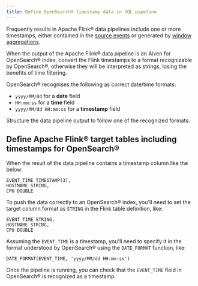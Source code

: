 ```yaml
---
title: Define OpenSearch® timestamp data in SQL pipeline
---
```


Frequently results in Apache Flink® data pipelines include one or more timestamps, either contained in the [source events](/docs/products/flink/concepts/event-processing-time) or generated by [window aggregations](/docs/products/flink/concepts/windows).

When the output of the Apache Flink® data pipeline is an Aiven for
OpenSearch® index, convert the Flink timestamps to a format
recognizable by OpenSearch®, otherwise they will be interpreted as
strings, losing the benefits of time filtering.

OpenSearch® recognises the following as correct date/time formats:

-   `yyyy/MM/dd` for a **date** field
-   `HH:mm:ss` for a **time** field
-   `yyyy/MM/dd HH:mm:ss` for a **timestamp** field

Structure the data pipeline output to follow one of the recognized formats.

## Define Apache Flink® target tables including timestamps for OpenSearch®

When the result of the data pipeline contains a timestamp column like
the below:

```
EVENT_TIME TIMESTAMP(3),
HOSTNAME STRING,
CPU DOUBLE
```

To push the data correctly to an OpenSearch® index, you'll need to set
the target column format as `STRING` in the Flink table definition,
like:

```
EVENT_TIME STRING,
HOSTNAME STRING,
CPU DOUBLE
```

Assuming the `EVENT_TIME` is a timestamp, you'll need to specify
it in the format understood by OpenSearch® using the `DATE_FORMAT`
function, like:

```
DATE_FORMAT(EVENT_TIME, 'yyyy/MM/dd HH:mm:ss')
```

Once the pipeline is running, you can check that the `EVENT_TIME` field
in OpenSearch® is recognized as a timestamp.
